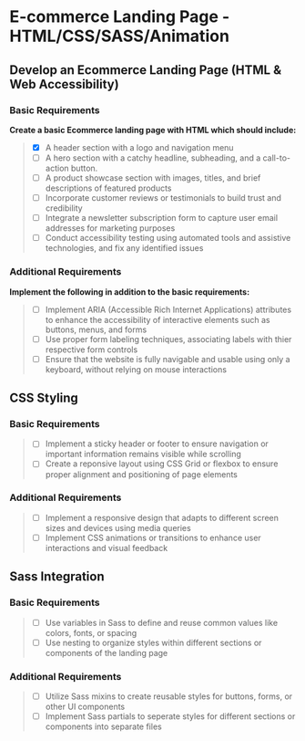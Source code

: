 # E-commerce Landing Page - HTML/CSS/SASS/Animation

## Develop an Ecommerce Landing Page (HTML & Web Accessibility)

### Basic Requirements
**Create a basic Ecommerce landing page with HTML which should include:**
>- [X] A header section with a logo and navigation menu
>- [ ] A hero section with a catchy headline, subheading, and a call-to-action button.
>- [ ] A product showcase section with images, titles, and brief descriptions of featured products
>- [ ] Incorporate customer reviews or testimonials to build trust and credibility
>- [ ] Integrate a newsletter subscription form to capture user email addresses for marketing purposes
>- [ ] Conduct accessibility testing using automated tools and assistive technologies, and fix any identified issues

### Additional Requirements
**Implement the following in addition to the basic requirements:**
>- [ ] Implement ARIA (Accessible Rich Internet Applications) attributes to enhance the accessibility of interactive elements such as buttons, menus, and forms
>- [ ] Use proper form labeling techniques, associating labels with thier respective form controls
>- [ ] Ensure that the website is fully navigable and usable using only a keyboard, without relying on mouse interactions

## CSS Styling

### Basic Requirements
>- [ ] Implement a sticky header or footer to ensure navigation or important information remains visible while scrolling
>- [ ] Create a reponsive layout using CSS Grid or flexbox to ensure proper alignment and positioning of page elements

### Additional Requirements
>- [ ] Implement a responsive design that adapts to different screen sizes and devices using media queries
>- [ ] Implement CSS animations or transitions to enhance user interactions and visual feedback

## Sass Integration

### Basic Requirements
>- [ ] Use variables in Sass to define and reuse common values like colors, fonts, or spacing
>- [ ] Use nesting to organize styles within different sections or components of the landing page

### Additional Requirements
>- [ ] Utilize Sass mixins to create reusable styles for buttons, forms, or other UI components
>- [ ] Implement Sass partials to seperate styles for different sections or components into separate files